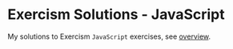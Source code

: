 # Exercism Solutions - JavaScript

My solutions to Exercism `JavaScript` exercises, see [overview](https://exercism.org/tracks/javascript).
